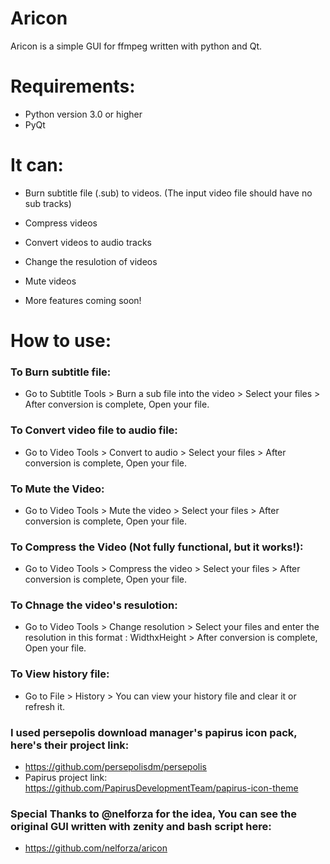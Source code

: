 # Aricon
Aricon is a simple GUI for ffmpeg written with python and Qt.

# Requirements:
* Python version 3.0 or higher
* PyQt

# It can:
* Burn subtitle file (.sub) to videos. (The input video file should have no sub tracks)
* Compress videos
* Convert videos to audio tracks
* Change the resulotion of videos
* Mute videos 

* More features coming soon!

# How to use:
### To Burn subtitle file: 
* Go to Subtitle Tools > Burn a sub file into the video > Select your files > After conversion is complete, Open your file.
### To Convert video file to audio file:
* Go to Video Tools > Convert to audio > Select your files > After conversion is complete, Open your file.
### To Mute the Video:
* Go to Video Tools > Mute the video > Select your files > After conversion is complete, Open your file.
### To Compress the Video (Not fully functional, but it works!):
* Go to Video Tools > Compress the video > Select your files > After conversion is complete, Open your file.
### To Chnage the video's resulotion:
* Go to Video Tools > Change resolution > Select your files and enter the resolution in this format : WidthxHeight > After conversion is complete, Open your file.
### To View history file:
* Go to File > History > You can view your history file and clear it or refresh it.

### I used persepolis download manager's papirus icon pack, here's their project link: 
* https://github.com/persepolisdm/persepolis
* Papirus project link: https://github.com/PapirusDevelopmentTeam/papirus-icon-theme

### Special Thanks to @nelforza for the idea, You can see the original GUI written with zenity and bash script here: 
* https://github.com/nelforza/aricon
